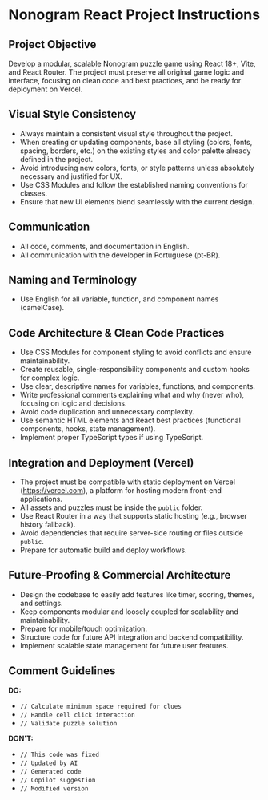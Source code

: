 <!-- Use this file to provide workspace-specific custom instructions to Copilot. For more details, visit https://code.visualstudio.com/docs/copilot/copilot-customization#_use-a-githubcopilotinstructionsmd-file -->

# Nonogram React Project Instructions

## Project Objective

Develop a modular, scalable Nonogram puzzle game using React 18+, Vite, and React Router. The project must preserve all original game logic and interface, focusing on clean code and best practices, and be ready for deployment on Vercel.

## Visual Style Consistency

- Always maintain a consistent visual style throughout the project.
- When creating or updating components, base all styling (colors, fonts, spacing, borders, etc.) on the existing styles and color palette already defined in the project.
- Avoid introducing new colors, fonts, or style patterns unless absolutely necessary and justified for UX.
- Use CSS Modules and follow the established naming conventions for classes.
- Ensure that new UI elements blend seamlessly with the current design.

## Communication

- All code, comments, and documentation in English.
- All communication with the developer in Portuguese (pt-BR).

## Naming and Terminology

- Use English for all variable, function, and component names (camelCase).

## Code Architecture & Clean Code Practices

- Use CSS Modules for component styling to avoid conflicts and ensure maintainability.
- Create reusable, single-responsibility components and custom hooks for complex logic.
- Use clear, descriptive names for variables, functions, and components.
- Write professional comments explaining what and why (never who), focusing on logic and decisions.
- Avoid code duplication and unnecessary complexity.
- Use semantic HTML elements and React best practices (functional components, hooks, state management).
- Implement proper TypeScript types if using TypeScript.

## Integration and Deployment (Vercel)

- The project must be compatible with static deployment on Vercel (https://vercel.com), a platform for hosting modern front-end applications.
- All assets and puzzles must be inside the `public` folder.
- Use React Router in a way that supports static hosting (e.g., browser history fallback).
- Avoid dependencies that require server-side routing or files outside `public`.
- Prepare for automatic build and deploy workflows.

## Future-Proofing & Commercial Architecture

- Design the codebase to easily add features like timer, scoring, themes, and settings.
- Keep components modular and loosely coupled for scalability and maintainability.
- Prepare for mobile/touch optimization.
- Structure code for future API integration and backend compatibility.
- Implement scalable state management for future user features.

## Comment Guidelines

**DO:**
- `// Calculate minimum space required for clues`
- `// Handle cell click interaction`
- `// Validate puzzle solution`

**DON'T:**
- `// This code was fixed`
- `// Updated by AI`
- `// Generated code`
- `// Copilot suggestion`
- `// Modified version`
